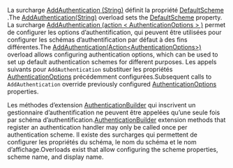 <!--Don't update this for 2.2, use the 2.2 version -->
<span data-ttu-id="d9049-101">La surcharge [AddAuthentication (String)](/dotnet/api/microsoft.extensions.dependencyinjection.authenticationservicecollectionextensions.addauthentication#Microsoft_Extensions_DependencyInjection_AuthenticationServiceCollectionExtensions_AddAuthentication_Microsoft_Extensions_DependencyInjection_IServiceCollection_System_String_) définit la propriété [DefaultScheme](/dotnet/api/microsoft.aspnetcore.authentication.authenticationoptions.defaultscheme) .</span><span class="sxs-lookup"><span data-stu-id="d9049-101">The [AddAuthentication(String)](/dotnet/api/microsoft.extensions.dependencyinjection.authenticationservicecollectionextensions.addauthentication#Microsoft_Extensions_DependencyInjection_AuthenticationServiceCollectionExtensions_AddAuthentication_Microsoft_Extensions_DependencyInjection_IServiceCollection_System_String_) overload sets the [DefaultScheme](/dotnet/api/microsoft.aspnetcore.authentication.authenticationoptions.defaultscheme) property.</span></span> <span data-ttu-id="d9049-102">La surcharge [AddAuthentication (action &lt; AuthenticationOptions &gt; )](/dotnet/api/microsoft.extensions.dependencyinjection.authenticationservicecollectionextensions.addauthentication#Microsoft_Extensions_DependencyInjection_AuthenticationServiceCollectionExtensions_AddAuthentication_Microsoft_Extensions_DependencyInjection_IServiceCollection_System_Action_Microsoft_AspNetCore_Authentication_AuthenticationOptions__) permet de configurer les options d’authentification, qui peuvent être utilisées pour configurer les schémas d’authentification par défaut à des fins différentes.</span><span class="sxs-lookup"><span data-stu-id="d9049-102">The [AddAuthentication(Action&lt;AuthenticationOptions&gt;)](/dotnet/api/microsoft.extensions.dependencyinjection.authenticationservicecollectionextensions.addauthentication#Microsoft_Extensions_DependencyInjection_AuthenticationServiceCollectionExtensions_AddAuthentication_Microsoft_Extensions_DependencyInjection_IServiceCollection_System_Action_Microsoft_AspNetCore_Authentication_AuthenticationOptions__) overload allows configuring authentication options, which can be used to set up default authentication schemes for different purposes.</span></span> <span data-ttu-id="d9049-103">Les appels suivants pour `AddAuthentication` substituer les propriétés [AuthenticationOptions](/dotnet/api/microsoft.aspnetcore.builder.authenticationoptions) précédemment configurées.</span><span class="sxs-lookup"><span data-stu-id="d9049-103">Subsequent calls to `AddAuthentication` override previously configured [AuthenticationOptions](/dotnet/api/microsoft.aspnetcore.builder.authenticationoptions) properties.</span></span>

<span data-ttu-id="d9049-104">Les méthodes d’extension [AuthenticationBuilder](/dotnet/api/microsoft.aspnetcore.authentication.authenticationbuilder) qui inscrivent un gestionnaire d’authentification ne peuvent être appelées qu’une seule fois par schéma d’authentification.</span><span class="sxs-lookup"><span data-stu-id="d9049-104">[AuthenticationBuilder](/dotnet/api/microsoft.aspnetcore.authentication.authenticationbuilder) extension methods that register an authentication handler may only be called once per authentication scheme.</span></span> <span data-ttu-id="d9049-105">Il existe des surcharges qui permettent de configurer les propriétés du schéma, le nom du schéma et le nom d’affichage.</span><span class="sxs-lookup"><span data-stu-id="d9049-105">Overloads exist that allow configuring the scheme properties, scheme name, and display name.</span></span>
